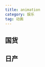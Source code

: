 ```yaml
---
title: animation
category: 娱乐
tag: 动画
---
```


<div>

## 国货

<VPCard
  title="凡人修仙传"
  desc="何为凡人，何为仙，岂闻韶华尽何年，回首沧桑，此恨绵绵，风月如剑，看我破天。道不尽仙凡殊途，尽人间。"
  logo="https://s2.loli.net/2024/08/11/j27mDcZ6q8WkJl3.jpg"
  link="https://www.bilibili.com/bangumi/play/ss28747"
/>  

<VPCard 
title="镇魂街" 
desc="末将，于禁，愿为曹家世代赴汤蹈火"
logo="https://p1.ssl.qhmsg.com/dr/270_500_/t01496576ef8e0ed8b9.jpg" 
link="https://www.bilibili.com/bangumi/play/ss43547?spm_id_from=333.337.0.0" 
/>


## 日产
<VPCard
   title="我的青春恋爱物语果然有问题 "
   desc="女生口中的「好人」首先百分之百是「怎样都好的人」的意思，再好也不过止于「方便好使的人」。也就是说，不管怎样都是没戏了"
   logo="https://tse1-mm.cn.bing.net/th/id/OIP-C.xdHoB9SPwy-yAc6Gmege5AHaEH?w=284&h=180&c=7&r=0&o=5&dpr=1.4&pid=1.7"
   link="https://www.bilibili.com/bangumi/play/ss32998?spm_id_from=333.337.0.0"
/>

<VPCard
   title="租借女友 "
   desc="水原千鹤无需多言"
   logo="https://tse2-mm.cn.bing.net/th/id/OIP-C.WK70ftuluWT1k3juMvXd-AHaHa?w=169&h=180&c=7&r=0&o=5&dpr=1.4&pid=1.7"
   link="https://www.acfun.cn/bangumi/aa6002917"
/>
<VPCard
   title="Re:从零开始的异世界生活 "
   desc="跨越无数绝望，从死亡的命运中拯救少女"
   logo="https://tse3-mm.cn.bing.net/th/id/OIP-C.RgbrNq72bFiidOeq3Oe4FgHaKP?w=115&h=180&c=7&r=0&o=5&dpr=1.4&pid=1.7"
   link="https://www.bilibili.com/bangumi/play/ss36429"
/>
<VPCard title="更衣人偶坠入爱河 " desc="谁不想要个会cos的女友呢"
    logo="https://tse2-mm.cn.bing.net/th/id/OIP-C.FBTYYiZD9zQAcURVXwPhYAHaHY?w=182&h=181&c=7&r=0&o=5&dpr=1.4&pid=1.7"
    link="http://www.bumimi10.com/acg/68544/1.html?qp=kb" />
</div>


<style scoped>
 
</style>